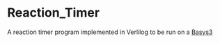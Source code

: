 # Reaction_Timer
A reaction timer program implemented in Verlilog to be run on a [Basys3](https://digilent.com/shop/basys-3-artix-7-fpga-trainer-board-recommended-for-introductory-users/)
